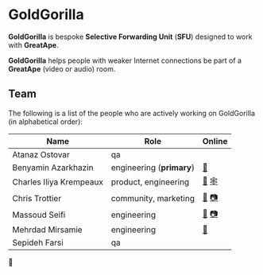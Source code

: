 # GoldGorilla

**GoldGorilla** is bespoke **Selective Forwarding Unit** (**SFU**) designed to work with **GreatApe**.

**GoldGorilla** helps people with weaker Internet connections be part of a **GreatApe** (video or audio) room.

## Team

The following is a list of the people who are actively working on GoldGorilla (in alphabetical order):

| Name                     | Role                       | Online                                                                             |
|--------------------------|----------------------------|------------------------------------------------------------------------------------|
| Atanaz Ostovar           | qa                         |                                                                                    |
| Benyamin Azarkhazin      | engineering (**primary**)  | [🐘](https://mastodon.social/@benyamin0)                                           |
| Charles Iliya Krempeaux  | product, engineering       | [🐘](https://mastodon.social/@reiver) [🕸️](http://reiver.link)                      |
| Chris Trottier           | community, marketing       | [🐘](http://atomicpoet.org/@atomicpoet) [📷](https://peerverse.space/atomicpoet)   |
| Massoud Seifi            | engineering                | [🐘](https://mastodon.social/@accesstoken) [📷](https://onepicaday.com/massoud)    |
| Mehrdad Mirsamie         | engineering                | [🐘](https://mastodon.social/@mmcomp)                                              |
| Sepideh Farsi            | qa                         |                                                                                    |

🦍
